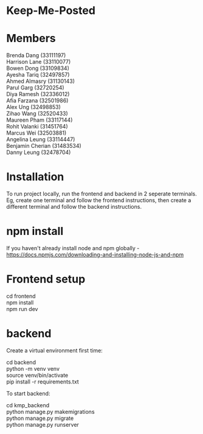 # Keep-Me-Posted

# Members
Brenda Dang (33111197)\
Harrison Lane (33110077)\
Bowen Dong (33109834)\
Ayesha Tariq (32497857)\
Ahmed Almasry (31130143)\
Parul Garg (32720254)\
Diya Ramesh (32336012)\
Afia Farzana (32501986)\
Alex Ung (32498853)\
Zihao Wang (32520433)\
Maureen Pham (33117144)\
Rohit Valanki (31451764)\
Marcus Wei (32503881)\
Angelina Leung (33114447)\
Benjamin Cherian (31483534)\
Danny Leung (32478704)

# Installation

To run project locally, run the frontend and backend in 2 seperate terminals. Eg, create one terminal and follow the frontend instructions, then create a different terminal and follow the backend instructions.

# npm install 

If you haven't already install node and npm globally - https://docs.npmjs.com/downloading-and-installing-node-js-and-npm 

# Frontend setup

cd frontend\
npm install\
npm run dev

# backend

Create a virtual environment first time:

cd backend\
python -m venv venv\
source venv/bin/activate\
pip install -r requirements.txt

To start backend:

cd kmp_backend\
python manage.py makemigrations\
python manage.py migrate\
python manage.py runserver